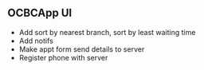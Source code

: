 OCBCApp UI
---

- Add sort by nearest branch, sort by least waiting time
- Add notifs
- Make appt form send details to server
- Register phone with server
